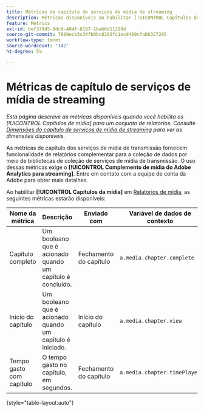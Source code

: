```yaml
---
title: Métricas de capítulo de serviços de mídia de streaming
description: Métricas disponíveis ao habilitar [!UICONTROL Capítulos de mídia] para um conjunto de relatórios.
feature: Metrics
exl-id: bef379d5-9dc9-404f-8197-1ba66d11299d
source-git-commit: 7609ecb3c34fb0bc8293fc1ecd409cfabb327295
workflow-type: tm+mt
source-wordcount: '142'
ht-degree: 5%

---
```


# Métricas de capítulo de serviços de mídia de streaming

*Esta página descreve as métricas disponíveis quando você habilita os [!UICONTROL Capítulos de mídia] para um conjunto de relatórios. Consulte [Dimensões do capítulo de serviços de mídia de streaming](../dimensions/sm-chapters.md) para ver as dimensões disponíveis.*

As métricas de capítulo dos serviços de mídia de transmissão fornecem funcionalidade de relatórios complementar para a coleção de dados por meio de bibliotecas de coleção de serviços de mídia de transmissão. O uso dessas métricas exige o **[!UICONTROL Complemento de mídia do Adobe Analytics para streaming]**. Entre em contato com a equipe de conta da Adobe para obter mais detalhes.

Ao habilitar **[!UICONTROL Capítulos da mídia]** em [Relatórios de mídia](/help/admin/admin/c-manage-report-suites/c-edit-report-suites/media-management.md), as seguintes métricas estarão disponíveis:

| Nome da métrica | Descrição | Enviado com | Variável de dados de contexto |
| --- | --- | --- | --- |
| Capítulo completo | Um booleano que é acionado quando um capítulo é concluído. | Fechamento do capítulo | `a.media.chapter.complete` |
| Início do capítulo | Um booleano que é acionado quando um capítulo é iniciado. | Início do capítulo | `a.media.chapter.view` |
| Tempo gasto com capítulo | O tempo gasto no capítulo, em segundos. | Fechamento do capítulo | `a.media.chapter.timePlayed` |

{style="table-layout:auto"}
